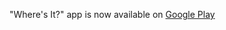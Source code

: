"Where's It?" app is now available on [Google Play](https://play.google.com/store/apps/details?id=net.mingkichong.apps.wherewasit)
